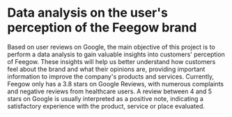 # Data analysis on the user's perception of the Feegow brand
Based on user reviews on Google, the main objective of this project is to perform a data analysis to gain valuable insights into customers' perception of Feegow.
These insights will help us better understand how customers feel about the brand and what their opinions are, providing important information to improve the company's products and services.
Currently, Feegow only has a 3.8 stars on Google Reviews, with numerous complaints and negative reviews from healthcare users.
A review between 4 and 5 stars on Google is usually interpreted as a positive note, indicating a satisfactory experience with the product, service or place evaluated.
